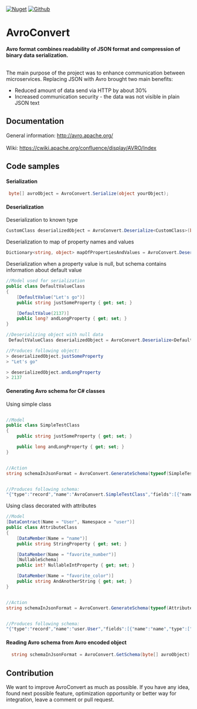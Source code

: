 
[![Nuget](https://img.shields.io/badge/Nuget-v1.8.1-blue?logo=nuget)](https://www.nuget.org/packages/AvroConvert)
[![Github](https://img.shields.io/badge/Downloads-3k-blue?logo=github)](https://github.com/AdrianStrugala/AvroConvert)

# AvroConvert

**Avro format combines readability of JSON format and compression of binary data serialization.**
<br></br>

The main purpose of the project was to enhance communication between microservices. Replacing JSON with Avro brought two main benefits:
* Reduced amount of data send via HTTP by about 30%
* Increased communication security - the data was not visible in plain JSON text


## Documentation

General information: http://avro.apache.org/
<br></br>
Wiki: https://cwiki.apache.org/confluence/display/AVRO/Index

## Code samples

#### Serialization
```csharp
 byte[] avroObject = AvroConvert.Serialize(object yourObject);
```

#### Deserialization

Deserialization to known type
```csharp
CustomClass deserializedObject = AvroConvert.Deserialize<CustomClass>(byte[] avroObject);
```

Deserialization to map of property names and values
```csharp
Dictionary<string, object> mapOfPropertiesAndValues = AvroConvert.Deserialize(byte[] avroObject);  
```

Deserialization when a property value is null, but schema contains information about default value
```csharp
//Model used for serialization
public class DefaultValueClass
{
    [DefaultValue("Let's go")]
    public string justSomeProperty { get; set; }

    [DefaultValue(2137)]
    public long? andLongProperty { get; set; }
}

//Deserializing object with null data
 DefaultValueClass deserializedObject = AvroConvert.Deserialize<DefaultValueClass>(byte[] avroObject);

//Produces following object:
> deserializedObject.justSomeProperty
> "Let's go"

> deserializedObject.andLongProperty
> 2137
```


#### Generating Avro schema for C# classes

Using simple class
```csharp

//Model
public class SimpleTestClass
{
	public string justSomeProperty { get; set; }

	public long andLongProperty { get; set; }
}


//Action
string schemaInJsonFormat = AvroConvert.GenerateSchema(typeof(SimpleTestClass));


//Produces following schema:
"{"type":"record","name":"AvroConvert.SimpleTestClass","fields":[{"name":"justSomeProperty","type":["null","string"]},{"name":"andLongProperty","type":"long"}]}"
```

Using class decorated with attributes
```csharp
//Model
[DataContract(Name = "User", Namespace = "user")]
public class AttributeClass
{
	[DataMember(Name = "name")]
	public string StringProperty { get; set; }

	[DataMember(Name = "favorite_number")]
	[NullableSchema]
	public int? NullableIntProperty { get; set; }

	[DataMember(Name = "favorite_color")]
	public string AndAnotherString { get; set; }
}


//Action
string schemaInJsonFormat = AvroConvert.GenerateSchema(typeof(AttributeClass));


//Produces following schema:
"{"type":"record","name":"user.User","fields":[{"name":"name","type":["null","string"]},{"name":"favorite_number","type":["null","int"]},{"name":"favorite_color","type":["null","string"]}]}"
```  

#### Reading Avro schema from Avro encoded object
```csharp
  string schemaInJsonFormat = AvroConvert.GetSchema(byte[] avroObject)
```

## Contribution

We want to improve AvroConvert as much as possible. If you have any idea, found next possible feature, optimization opportunity or better way for integration, leave a comment or pull request. 
